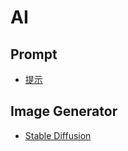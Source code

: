 # AI

## Prompt

* [提示](/maps/_ai/prompt/promp)

## Image Generator

* [Stable Diffusion](/maps/_image/stable-diffusion)
